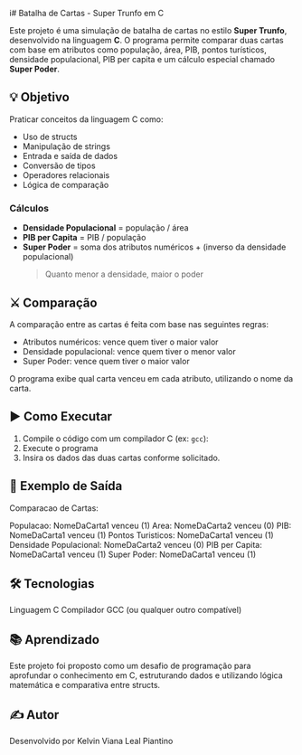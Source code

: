 i# Batalha de Cartas - Super Trunfo em C

Este projeto é uma simulação de batalha de cartas no estilo **Super Trunfo**, desenvolvido na linguagem **C**. O programa permite comparar duas cartas com base em atributos como população, área, PIB, pontos turísticos, densidade populacional, PIB per capita e um cálculo especial chamado **Super Poder**.

## 💡 Objetivo

Praticar conceitos da linguagem C como:
- Uso de structs
- Manipulação de strings
- Entrada e saída de dados
- Conversão de tipos
- Operadores relacionais
- Lógica de comparação

### Cálculos

- **Densidade Populacional** = população / área  
- **PIB per Capita** = PIB / população  
- **Super Poder** = soma dos atributos numéricos + (inverso da densidade populacional)  
  > Quanto menor a densidade, maior o poder

## ⚔️ Comparação

A comparação entre as cartas é feita com base nas seguintes regras:

- Atributos numéricos: vence quem tiver o maior valor
- Densidade populacional: vence quem tiver o menor valor
- Super Poder: vence quem tiver o maior valor

O programa exibe qual carta venceu em cada atributo, utilizando o nome da carta.

## ▶️ Como Executar

1. Compile o código com um compilador C (ex: `gcc`):
2. Execute o programa
3. Insira os dados das duas cartas conforme solicitado.

## 📄 Exemplo de Saída
Comparacao de Cartas:

Populacao: NomeDaCarta1 venceu (1)
Area: NomeDaCarta2 venceu (0)
PIB: NomeDaCarta1 venceu (1)
Pontos Turisticos: NomeDaCarta1 venceu (1)
Densidade Populacional: NomeDaCarta2 venceu (0)
PIB per Capita: NomeDaCarta1 venceu (1)
Super Poder: NomeDaCarta1 venceu (1)


## 🛠️ Tecnologias
Linguagem C
Compilador GCC (ou qualquer outro compatível)

## 📚 Aprendizado
Este projeto foi proposto como um desafio de programação para aprofundar o conhecimento em C, estruturando dados e utilizando lógica matemática e comparativa entre structs.

## ✍️ Autor
Desenvolvido por Kelvin Viana Leal Piantino
